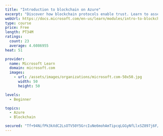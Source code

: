 ```yaml
---
title: "Introduction to blockchain on Azure"
excerpt: "Discover how blockchain protocols enable trust. Learn to assess scenarios for when to use blockchain and decide if it's right for your solution."
webUrl: https://docs.microsoft.com/en-us/learn/modules/intro-to-blockchain/
type: course
price: Free
length: PT34M
ratings:
  count: 23
  average: 4.6086955
heat: 51

provider:
  name: Microsoft Learn
  domain: microsoft.com
  images:
    - url: /assets/images/organizations/microsoft.com-50x50.jpg
      width: 50
      height: 50

levels:
  - Beginner

topics:
  - Azure
  - Blockchain

secured: "Tf+94NifPk3kXdC2LsOTV50Y5GrcIuNe6mohAmTipcqLGGyNfLlxSZ897j6F/EBLm/5AeUxhlQ30thii1DfynkD7q5JJBwXexW1YfE7q1yEOsi43IVCUXxgPg8ZpNpH91pLvHIfNBLIp2ge+06KXVrnJx3J4UG/vRezjVK6ISE+0WVpIIyf18MqMwDAv5ph10hg5HY69g5LvaBQ9UqB/jihHCWGyZfASjjgSnw+CLreOt2gLzNP0a/Sli6ra05+YiU/5X1O0V1/AshpMjgGN98s8fEN+1JPJ21yVmkRg9OHHCR3YfcylJtqgW8DWpV3yuVDDhvpjb5sOLg5iubFuacv33JfA5CiXJddX72Nr1Vg21j4mBAhaSZJdAKusIP5AIZ7r6WFxW511GZv4vShFJg==;RSkaEns3XjzAmuRSKV5AHg=="
---
```


